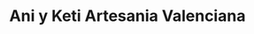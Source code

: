 ---
title: "Ani y Keti Artesania Valenciana"
url: /torrent/ani-y-keti-artesania-valenciana/
shop: Kleidung
---
